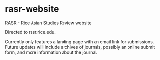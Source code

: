 # rasr-website
RASR - Rice Asian Studies Review website

Directed to rasr.rice.edu.

Currently only features a landing page with an email link for submissions. Future updates will include archives of journals, possibly an online submit form, and more information about the journal.
